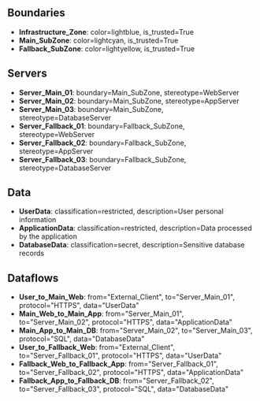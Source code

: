 ## Boundaries
- **Infrastructure_Zone**: color=lightblue, is_trusted=True
 - **Main_SubZone**: color=lightcyan, is_trusted=True
 - **Fallback_SubZone**: color=lightyellow, is_trusted=True

## Servers
- **Server_Main_01**: boundary=Main_SubZone, stereotype=WebServer
- **Server_Main_02**: boundary=Main_SubZone, stereotype=AppServer
- **Server_Main_03**: boundary=Main_SubZone, stereotype=DatabaseServer
- **Server_Fallback_01**: boundary=Fallback_SubZone, stereotype=WebServer
- **Server_Fallback_02**: boundary=Fallback_SubZone, stereotype=AppServer
- **Server_Fallback_03**: boundary=Fallback_SubZone, stereotype=DatabaseServer

## Data
- **UserData**: classification=restricted, description=User personal information
- **ApplicationData**: classification=restricted, description=Data processed by the application
- **DatabaseData**: classification=secret, description=Sensitive database records

## Dataflows
- **User_to_Main_Web**: from="External_Client", to="Server_Main_01", protocol="HTTPS", data="UserData"
- **Main_Web_to_Main_App**: from="Server_Main_01", to="Server_Main_02", protocol="HTTPS", data="ApplicationData"
- **Main_App_to_Main_DB**: from="Server_Main_02", to="Server_Main_03", protocol="SQL", data="DatabaseData"
- **User_to_Fallback_Web**: from="External_Client", to="Server_Fallback_01", protocol="HTTPS", data="UserData"
- **Fallback_Web_to_Fallback_App**: from="Server_Fallback_01", to="Server_Fallback_02", protocol="HTTPS", data="ApplicationData"
- **Fallback_App_to_Fallback_DB**: from="Server_Fallback_02", to="Server_Fallback_03", protocol="SQL", data="DatabaseData"